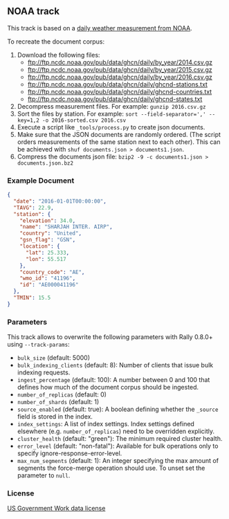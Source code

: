 ## NOAA track

This track is based on a [daily weather measurement from NOAA](ftp://ftp.ncdc.noaa.gov/pub/data/ghcn/daily/by_year/).

To recreate the document corpus:

1. Download the following files:
    * ftp://ftp.ncdc.noaa.gov/pub/data/ghcn/daily/by_year/2014.csv.gz
    * ftp://ftp.ncdc.noaa.gov/pub/data/ghcn/daily/by_year/2015.csv.gz
    * ftp://ftp.ncdc.noaa.gov/pub/data/ghcn/daily/by_year/2016.csv.gz
    * ftp://ftp.ncdc.noaa.gov/pub/data/ghcn/daily/ghcnd-stations.txt
    * ftp://ftp.ncdc.noaa.gov/pub/data/ghcn/daily/ghcnd-countries.txt
    * ftp://ftp.ncdc.noaa.gov/pub/data/ghcn/daily/ghcnd-states.txt
2. Decompress measurement files. For example: `gunzip 2016.csv.gz`
3. Sort the files by station. For example: `sort --field-separator=',' --key=1,2 -o 2016-sorted.csv 2016.csv`
4. Execute a script like `_tools/process.py` to create json documents.
5. Make sure that the JSON documents are randomly ordered. (The script orders measurements of the same station next to each other). This can be achieved with `shuf documents.json > documents1.json`. 
6. Compress the documents json file: `bzip2 -9 -c documents1.json > documents.json.bz2`

### Example Document

```json
{
  "date": "2016-01-01T00:00:00",
  "TAVG": 22.9,
  "station": {
    "elevation": 34.0,
    "name": "SHARJAH INTER. AIRP",
    "country": "United",
    "gsn_flag": "GSN",
    "location": {
      "lat": 25.333,
      "lon": 55.517
    },
    "country_code": "AE",
    "wmo_id": "41196",
    "id": "AE000041196"
  },
  "TMIN": 15.5
}
```

### Parameters

This track allows to overwrite the following parameters with Rally 0.8.0+ using `--track-params`:

* `bulk_size` (default: 5000)
* `bulk_indexing_clients` (default: 8): Number of clients that issue bulk indexing requests.
* `ingest_percentage` (default: 100): A number between 0 and 100 that defines how much of the document corpus should be ingested.
* `number_of_replicas` (default: 0)
* `number_of_shards` (default: 1)
* `source_enabled` (default: true): A boolean defining whether the `_source` field is stored in the index.
* `index_settings`: A list of index settings. Index settings defined elsewhere (e.g. `number_of_replicas`) need to be overridden explicitly.
* `cluster_health` (default: "green"): The minimum required cluster health.
* `error_level` (default: "non-fatal"): Available for bulk operations only to specify ignore-response-error-level.
* `max_num_segments` (default: 1): An integer specifying the max amount of segments the force-merge operation should use. To unset set the parameter to `null`.

### License

[US Government Work data license](https://www.usa.gov/government-works)
